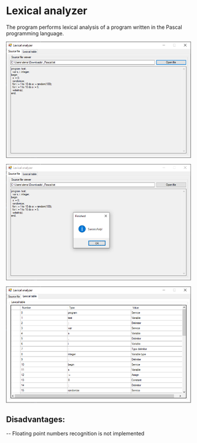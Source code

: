 
# Lexical analyzer

The program performs lexical analysis of a program written in the Pascal programming language.

![Alt text](/readme/LexicalAnalyzer_1.png?raw=true "asd")

![Alt text](/readme/LexicalAnalyzer_2.png?raw=true "asd")

![Alt text](/readme/LexicalAnalyzer_3.png?raw=true "asd")
## Disadvantages:
-- Floating point numbers recognition is not implemented
